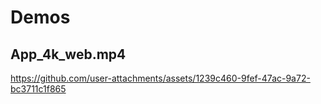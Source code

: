 # Demos

## App_4k_web.mp4

https://github.com/user-attachments/assets/1239c460-9fef-47ac-9a72-bc3711c1f865


